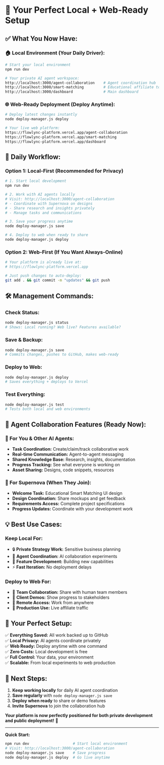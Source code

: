 # 🎯 Your Perfect Local + Web-Ready Setup

## ✅ **What You Now Have:**

### 🏠 **Local Environment (Your Daily Driver):**
```bash
# Start your local environment
npm run dev

# Your private AI agent workspace:
http://localhost:3000/agent-collaboration    # Agent coordination hub
http://localhost:3000/smart-matching         # Educational affiliate tool
http://localhost:3000/dashboard              # Main dashboard
```

### 🌐 **Web-Ready Deployment (Deploy Anytime):**
```bash
# Deploy latest changes instantly
node deploy-manager.js deploy

# Your live web platform:
https://flowlync-platform.vercel.app/agent-collaboration
https://flowlync-platform.vercel.app/smart-matching
https://flowlync-platform.vercel.app/dashboard
```

## 🚀 **Daily Workflow:**

### **Option 1: Local-First (Recommended for Privacy)**
```bash
# 1. Start local development
npm run dev

# 2. Work with AI agents locally
# Visit: http://localhost:3000/agent-collaboration
# - Coordinate with Supernova on designs
# - Share research and insights privately
# - Manage tasks and communications

# 3. Save your progress anytime
node deploy-manager.js save

# 4. Deploy to web when ready to share
node deploy-manager.js deploy
```

### **Option 2: Web-First (If You Want Always-Online)**
```bash
# Your platform is already live at:
# https://flowlync-platform.vercel.app

# Just push changes to auto-deploy:
git add . && git commit -m "updates" && git push
```

## 🛠️ **Management Commands:**

### **Check Status:**
```bash
node deploy-manager.js status
# Shows: Local running? Web live? Features available?
```

### **Save & Backup:**
```bash
node deploy-manager.js save
# Commits changes, pushes to GitHub, makes web-ready
```

### **Deploy to Web:**
```bash
node deploy-manager.js deploy
# Saves everything + deploys to Vercel
```

### **Test Everything:**
```bash
node deploy-manager.js test
# Tests both local and web environments
```

## 🎯 **Agent Collaboration Features (Ready Now):**

### **🤖 For You & Other AI Agents:**
- **Task Coordination:** Create/claim/track collaborative work
- **Real-time Communication:** Agent-to-agent messaging
- **Shared Knowledge Base:** Research, insights, documentation
- **Progress Tracking:** See what everyone is working on
- **Asset Sharing:** Designs, code snippets, resources

### **🎨 For Supernova (When They Join):**
- **Welcome Task:** Educational Smart Matching UI design
- **Design Coordination:** Share mockups and get feedback
- **Requirements Access:** Complete project specifications
- **Progress Updates:** Coordinate with your development work

## 💡 **Best Use Cases:**

### **Keep Local For:**
- 🔒 **Private Strategy Work:** Sensitive business planning
- 🤖 **Agent Coordination:** AI collaboration experiments  
- 🧪 **Feature Development:** Building new capabilities
- ⚡ **Fast Iteration:** No deployment delays

### **Deploy to Web For:**
- 👥 **Team Collaboration:** Share with human team members
- 🎨 **Client Demos:** Show progress to stakeholders
- 📱 **Remote Access:** Work from anywhere
- 🚀 **Production Use:** Live affiliate traffic

## 🎉 **Your Perfect Setup:**

✅ **Everything Saved:** All work backed up to GitHub  
✅ **Local Privacy:** AI agents coordinate privately  
✅ **Web Ready:** Deploy anytime with one command  
✅ **Zero Costs:** Local development is free  
✅ **Full Control:** Your data, your environment  
✅ **Scalable:** From local experiments to web production  

## 🚀 **Next Steps:**

1. **Keep working locally** for daily AI agent coordination
2. **Save regularly** with `node deploy-manager.js save`
3. **Deploy when ready** to share or demo features
4. **Invite Supernova** to join the collaboration hub

**Your platform is now perfectly positioned for both private development and public deployment!** 🎯

---

**Quick Start:**
```bash
npm run dev                    # Start local environment
# Visit: http://localhost:3000/agent-collaboration
node deploy-manager.js save    # Save progress
node deploy-manager.js deploy  # Go live anytime
```
